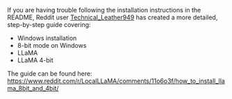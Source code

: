 If you are having trouble following the installation instructions in the README, Reddit user [Technical_Leather949](https://www.reddit.com/user/Technical_Leather949/) has created a more detailed, step-by-step guide covering:

* Windows installation
* 8-bit mode on Windows
* LLaMA
* LLaMA 4-bit

The guide can be found here: https://www.reddit.com/r/LocalLLaMA/comments/11o6o3f/how_to_install_llama_8bit_and_4bit/
